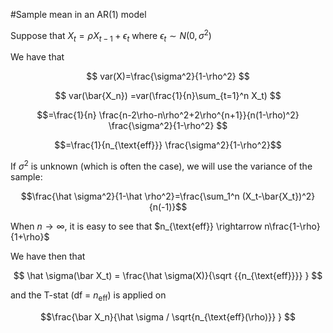 #Sample mean in an AR(1) model

Suppose that $X_t=\rho X_{t-1}+\epsilon_t$ where $\epsilon_t \sim N(0, \sigma^2)$

We have that

$$ var(X)=\frac{\sigma^2}{1-\rho^2} $$

$$ var(\bar{X_n}) =var(\frac{1}{n}\sum_{t=1}^n X_t) $$

$$=\frac{1}{n} \frac{n-2\rho-n\rho^2+2\rho^{n+1}}{n(1-\rho)^2} \frac{\sigma^2}{1-\rho^2} $$

$$=\frac{1}{n_{\text{eff}}}  \frac{\sigma^2}{1-\rho^2}$$


If $\sigma^2$ is unknown (which is often the case), we will use the variance of the sample: 

$$\frac{\hat \sigma^2}{1-\hat \rho^2}=\frac{\sum_1^n (X_t-\bar{X_t})^2}{n(-1)}$$

When $n \rightarrow \infty$, it is easy to see that $n_{\text{eff}} \rightarrow n\frac{1-\rho}{1+\rho}$

We have then that

$$ \hat \sigma(\bar X_t) = \frac{\hat \sigma(X)}{\sqrt {{n_{\text{eff}}}} } $$

and the T-stat (df = $n_{\text{eff}}$) is applied on 

$$\frac{\bar X_n}{\hat \sigma / \sqrt{n_{\text{eff}(\rho)}} } $$